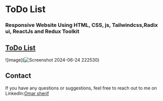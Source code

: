 # ToDo List  
### Responsive Website Using HTML, CSS, js, Tailwindcss,Radix ui, ReactJs and Redux Toolkit

## [ToDo List](https://todols-om22.netlify.app/)

![image](![Screenshot 2024-06-24 222530](https://github.com/omargado6/todo-list/assets/91194829/4aedfd05-8973-4122-9df6-f14f9cc507ce))

## Contact
If you have any questions or suggestions, feel free to reach out to me on LinkedIn:[Omar sherif](https://www.linkedin.com/in/your-linkedin-profile/)
